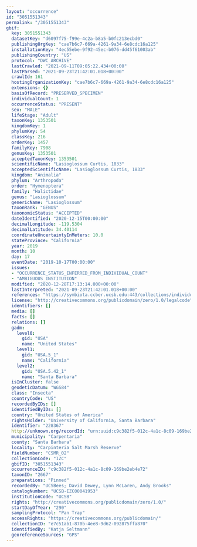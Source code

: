 ```yaml
---
layout: "occurrence"
id: "3051551343"
permalink: "/3051551343"
gbif:
  key: 3051551343
  datasetKey: "d6097f75-f99e-4c2a-b8a5-b0fc213ecbd0"
  publishingOrgKey: "cae7b6c7-669a-4261-9a34-6e8cdc16a125"
  installationKey: "4ec55ebe-9f92-45ec-b076-dd45f61003ab"
  publishingCountry: "US"
  protocol: "DWC_ARCHIVE"
  lastCrawled: "2021-09-11T09:05:22.434+00:00"
  lastParsed: "2021-09-23T21:42:01.018+00:00"
  crawlId: 161
  hostingOrganizationKey: "cae7b6c7-669a-4261-9a34-6e8cdc16a125"
  extensions: {}
  basisOfRecord: "PRESERVED_SPECIMEN"
  individualCount: 1
  occurrenceStatus: "PRESENT"
  sex: "MALE"
  lifeStage: "Adult"
  taxonKey: 1353501
  kingdomKey: 1
  phylumKey: 54
  classKey: 216
  orderKey: 1457
  familyKey: 7908
  genusKey: 1353501
  acceptedTaxonKey: 1353501
  scientificName: "Lasioglossum Curtis, 1833"
  acceptedScientificName: "Lasioglossum Curtis, 1833"
  kingdom: "Animalia"
  phylum: "Arthropoda"
  order: "Hymenoptera"
  family: "Halictidae"
  genus: "Lasioglossum"
  genericName: "Lasioglossum"
  taxonRank: "GENUS"
  taxonomicStatus: "ACCEPTED"
  dateIdentified: "2020-12-15T00:00:00"
  decimalLongitude: -119.5304
  decimalLatitude: 34.40114
  coordinateUncertaintyInMeters: 10.0
  stateProvince: "California"
  year: 2019
  month: 10
  day: 17
  eventDate: "2019-10-17T00:00:00"
  issues:
  - "OCCURRENCE_STATUS_INFERRED_FROM_INDIVIDUAL_COUNT"
  - "AMBIGUOUS_INSTITUTION"
  modified: "2020-12-28T17:13:14.000+00:00"
  lastInterpreted: "2021-09-23T21:42:01.018+00:00"
  references: "https://symbiota.ccber.ucsb.edu:443/collections/individual/index.php?occid=228367"
  license: "http://creativecommons.org/publicdomain/zero/1.0/legalcode"
  identifiers: []
  media: []
  facts: []
  relations: []
  gadm:
    level0:
      gid: "USA"
      name: "United States"
    level1:
      gid: "USA.5_1"
      name: "California"
    level2:
      gid: "USA.5.42_1"
      name: "Santa Barbara"
  isInCluster: false
  geodeticDatum: "WGS84"
  class: "Insecta"
  countryCode: "US"
  recordedByIDs: []
  identifiedByIDs: []
  country: "United States of America"
  rightsHolder: "University of California, Santa Barbara"
  identifier: "228367"
  http://unknown.org/recordId: "urn:uuid:c9c382f5-012c-4a1c-8c09-169be2eb4e72"
  municipality: "Carpentaria"
  county: "Santa Barbara"
  locality: "Carpinteria Salt Marsh Reserve"
  fieldNumber: "CSMR_02"
  collectionCode: "IZC"
  gbifID: "3051551343"
  occurrenceID: "c9c382f5-012c-4a1c-8c09-169be2eb4e72"
  taxonID: "2667"
  preparations: "Pinned"
  recordedBy: "UCSBees; David Dewey, Lynn McLaren, Andy Brooks"
  catalogNumber: "UCSB-IZC00041953"
  institutionCode: "UCSB"
  rights: "http://creativecommons.org/publicdomain/zero/1.0/"
  startDayOfYear: "290"
  samplingProtocol: "Pan Trap"
  accessRights: "https://creativecommons.org/publicdomain/"
  collectionID: "e7c51ab1-870b-4ee8-9d62-092875ffa870"
  identifiedBy: "Katja Seltmann"
  georeferenceSources: "GPS"
---
```


